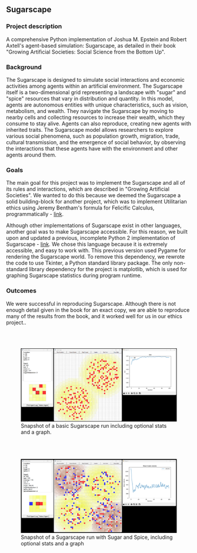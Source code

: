 ## Sugarscape

### Project description
A comprehensive Python implementation of Joshua M. Epstein and Robert Axtell's agent-based simulation: Sugarscape, as 
detailed in their book "Growing Artificial Societies: Social Science from the Bottom Up". 

### Background
The Sugarscape is designed to simulate social interactions and economic activities among agents within an artificial environment. 
The Sugarscape itself is a two-dimensional grid representing a landscape with "sugar" and "spice" resources that vary 
in distribution and quantity. In this model, agents are autonomous entities with unique characteristics, such as vision, 
metabolism, and wealth. They navigate the Sugarscape by moving to nearby cells and collecting resources to increase their 
wealth, which they consume to stay alive. Agents can also reproduce, creating new agents with inherited traits. The Sugarscape 
model allows researchers to explore various social phenomena, such as population growth, migration, trade, cultural transmission, 
and the emergence of social behavior, by observing the interactions that these agents have with the environment and other
agents around them.

### Goals
The main goal for this project was to implement the Sugarscape and all of its rules and interactions, which are described in
"Growing Artificial Societies". We wanted to do this because we deemed the Sugarscape a solid building-block for another 
project, which was to implement Utilitarian ethics using Jeremy Bentham's formula for Felicific Calculus, programmatically - [link](https://github.com/joshuapalicka/sugarscape-utilicalc).

Although other implementations of Sugarscape exist in other languages, another goal was to make Sugarscape accessible. 
For this reason, we built upon and updated a previous, incomplete Python 2 implementation of Sugarscape - [link](https://github.com/langerv/sugarscape). 
We chose this language because it is extremely accessible, and easy to work with. This previous version used Pygame for 
rendering the Sugarscape world. To remove this dependency, we rewrote the code to use  Tkinter, a Python standard library 
package. The only non-standard library dependency for the project is matplotlib, which is used for graphing Sugarscape 
statistics during program runtime.

### Outcomes
We were successful in reproducing Sugarscape. Although there is not enough detail given in the book for an exact copy,
we are able to reproduce many of the results from the book, and it worked well for us in our ethics project.. 

<br><br>
<figure>
<a href="images/sugarscape-sugar-graphs.png?raw=true" target="_blank">
<img src="images/sugarscape-sugar-graphs.png?raw=true" alt="Snapshot of Basic Sugarscape run with optional location stats and mean trade volume graph"/>
</a>
<figcaption>Snapshot of a basic Sugarscape run including optional stats and a graph.</figcaption>
</figure>

<figure>
<br><br><br>
<a href="images/sugarscape-sugar-spice-graphs.png?raw=true" target="_blank">
<img src="images/sugarscape-sugar-spice-graphs.png?raw=true" alt="Standard Sugar and Spice Sugarscape run with optional location stats and mean trade volume graph"/>
</a>
<figcaption>Snapshot of a Sugarscape run with Sugar and Spice, including optional stats and a graph</figcaption>
</figure>